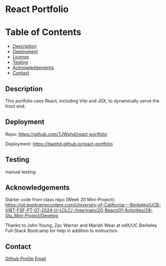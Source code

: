 # React Portfolio

# Table of Contents

- [Description](#description)
- [Deployment](#deployment)
- [License](#license)
- [Testing](#testing)
- [Acknowledgements](#acknowledgements)
- [Contact](#contact)

## Description

This portfolio uses React, including Vite and JSX, to dynamically serve the front end.

## Deployment

Repo: https://github.com/TJWphd/react-portfolio

Deployment: https://tjwphd.github.io/react-portfolio

## Testing

manual testing

## Acknowledgements

Starter code from class repo (Week 20 Mini-Project): https://git.bootcampcontent.com/University-of-California---Berkeley/UCB-VIRT-FSF-PT-07-2024-U-LOLC/-/tree/main/20-React/01-Activities/28-Stu_Mini-Project/Develop

Thanks to John Young, Zac Warner and Mariah Wear at edX/UC Berkeley Full-Stack Bootcamp for help in addition to instruction.

## Contact

[Github Profile](https://github.com/TJWphd)
[Email](mailto:tjwhitephd@gmail.com)
